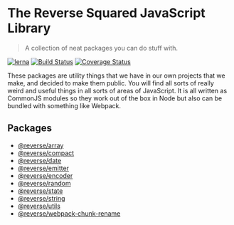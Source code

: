 # The Reverse Squared JavaScript Library
> A collection of neat packages you can do stuff with.

[![lerna](https://img.shields.io/badge/maintained%20with-lerna-cc00ff.svg)](https://lerna.js.org/)
[![Build Status](https://travis-ci.com/reverse-squared/reverse-npm.svg?branch=master)](https://travis-ci.com/reverse-squared/reverse-npm)
[![Coverage Status](https://coveralls.io/repos/github/reverse-squared/reverse-npm/badge.svg?branch=master)](https://coveralls.io/github/reverse-squared/reverse-npm?branch=master)

These packages are utility things that we have in our own projects that we make, and decided to make
them public. You will find all sorts of really weird and useful things in all sorts of areas of
JavaScript. It is all written as CommonJS modules so they work out of the box in Node but also can
be bundled with something like Webpack.

## Packages
- [@reverse/array](./packages/reverse-array/README.md)
- [@reverse/compact](./packages/reverse-compact/README.md)
- [@reverse/date](./packages/reverse-date/README.md)
- [@reverse/emitter](./packages/reverse-emitter/readme.md)
- [@reverse/encoder](./packages/reverse-encoder/README.md)
- [@reverse/random](./packages/reverse-random/README.md)
- [@reverse/state](./packages/reverse-state/readme.md)
- [@reverse/string](./packages/reverse-string/README.md)
- [@reverse/utils](./packages/reverse-utils/readme.md)
- [@reverse/webpack-chunk-rename](./packages/reverse-webpack-chunk-rename/readme.md)
